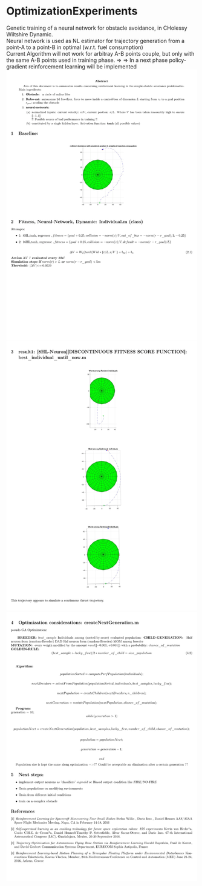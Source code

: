 # OptimizationExperiments
Genetic training of a neural network for obstacle avoidance, in CHolessy Wiltshire Dynamic.
<br>
Neural network is used as NL estimator for trajectory generation from a point-A to a point-B in optimal (w.r.t. fuel consumption)
<br>
Current Algorithm will not work for arbitray A-B points couple, but only with the same A-B points used in training phase.
=> => In a next phase policy-gradient reinforcement learning will be implemented
![Alt vmware](https://github.com/astroteo/OptimizationExperiments/raw/master/recap-2.png)
![Alt vmware](https://github.com/astroteo/OptimizationExperiments/raw/master/recap-3.png)
![Alt vmware](https://github.com/astroteo/OptimizationExperiments/raw/master/recap-4.png)
